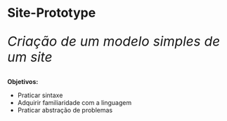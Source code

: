 # Site-Prototype
<p style ="font-size: 30px"><em> Criação de um modelo simples de um site</em></p>
<p><strong>Objetivos:</strong></p>
<ul>
  <li>Praticar sintaxe</li>
  <li>Adquirir familiaridade com a linguagem</li>
  <li>Praticar abstração de problemas</li>
</ul>



